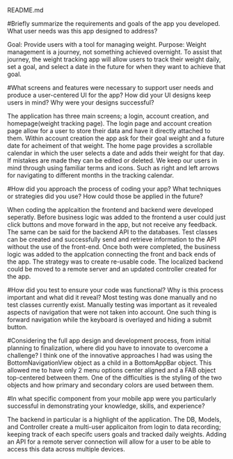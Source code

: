 README.md

#Briefly summarize the requirements and goals of the app you developed. What user needs was this app designed to address?

Goal: Provide users with a tool for managing weight.
Purpose: Weight management is a journey, not something achieved overnight. To assist that journey, the weight tracking app will allow users to track their weight daily, set a goal, and select a date in the future for when they want to achieve that goal.

#What screens and features were necessary to support user needs and produce a user-centered UI for the app? How did your UI designs keep users in mind? Why were your designs successful? 

The application has three main screens; a login, account creation, and homepage(weight tracking page). The login page and account creation page allow for a user to store their data and have it directly attached to them. Within account creation the app ask for their goal weight and a future date for acheiment of that weight. The home page provides a scrollable calendar in which the user selects a date and adds their weight for that day. If mistakes are made they can be edited or deleted. We keep our users in mind through using familiar terms and icons. Such as right and left arrows for navigating to different months in the tracking calendar. 

#How did you approach the process of coding your app? What techniques or strategies did you use? How could those be applied in the future?

When coding the applcaition the frontend and backend were developed seperatly. Before business logic was added to the frontend a user could just click buttons and move forward in the app, but not receive any feedback. The same can be said for the backend API to the databases. Test classes can be created and successfully send and retrieve information to the API without the use of the front-end. Once both were completed, the business logic was added to the applcation connecting the front and back ends of the app. The strategy was to create re-usable code. The localized backend could be moved to a remote server and an updated controller created for the app.

#How did you test to ensure your code was functional? Why is this process important and what did it reveal?
Most testing was done manually and no test classes currently exist. Manually testing was important as it revealed aspects of navigation that were not taken into account. One such thing is forward navigation while the keyboard is overlayed and hiding a submit button.

#Considering the full app design and development process, from initial planning to finalization, where did you have to innovate to overcome a challenge? I think one of the innovative approaches I had was using the BottomNavigationView object as a child in a BottomAppBar object. This allowed me to have only 2 menu options center aligned and a FAB object top-centered between them. One of the difficulties is the styling of the two objects and how primary and secondary colors are used between them.

#In what specific component from your mobile app were you particularly successful in demonstrating your knowledge, skills, and experience?

The backend in particular is a highlight of the application. The DB, Models, and Controller create a multi-user applicaiton from login to data recording; keeping track of each specifc users goals and tracked daily weights. Adding an API for a remote server connection will allow for a user to be able to access this data across multiple devices. 
